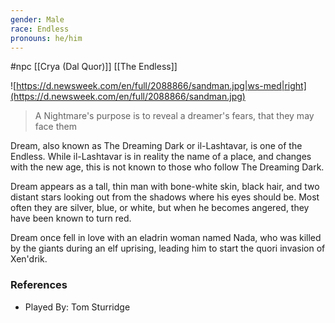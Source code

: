 ```yaml
---
gender: Male
race: Endless
pronouns: he/him
---
```

 #npc [[Crya (Dal Quor)]] [[The Endless]]

![https://d.newsweek.com/en/full/2088866/sandman.jpg|ws-med|right](https://d.newsweek.com/en/full/2088866/sandman.jpg)

>A Nightmare's purpose is to reveal a dreamer's fears, that they may face them

Dream, also known as The Dreaming Dark or il-Lashtavar, is one of the Endless. While il-Lashtavar is in reality the name of a place, and changes with the new age, this is not known to those who follow The Dreaming Dark.

Dream appears as a tall, thin man with bone-white skin, black hair, and two distant stars looking out from the shadows where his eyes should be. Most often they are silver, blue, or white, but when he becomes angered, they have been known to turn red.

Dream once fell in love with an eladrin woman named Nada, who was killed by the giants during an elf uprising, leading him to start the quori invasion of Xen'drik.

### References

* Played By: Tom Sturridge
